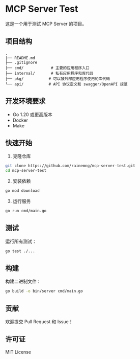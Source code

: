 # MCP Server Test

这是一个用于测试 MCP Server 的项目。

## 项目结构

```
.
├── README.md
├── .gitignore
├── cmd/            # 主要的应用程序入口
├── internal/       # 私有应用程序和库代码
├── pkg/           # 可以被外部应用程序使用的库代码
└── api/           # API 协议定义和 swagger/OpenAPI 规范
```

## 开发环境要求

- Go 1.20 或更高版本
- Docker
- Make

## 快速开始

1. 克隆仓库
```bash
git clone https://github.com/rainemng/mcp-server-test.git
cd mcp-server-test
```

2. 安装依赖
```bash
go mod download
```

3. 运行服务
```bash
go run cmd/main.go
```

## 测试

运行所有测试：
```bash
go test ./...
```

## 构建

构建二进制文件：
```bash
go build -o bin/server cmd/main.go
```

## 贡献

欢迎提交 Pull Request 和 Issue！

## 许可证

MIT License